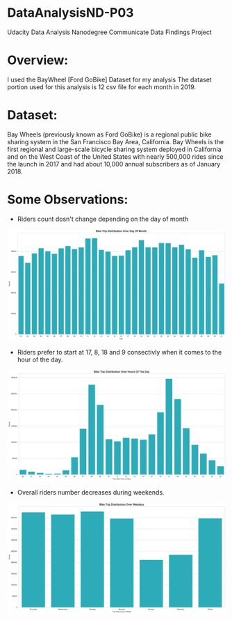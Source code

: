 # DataAnalysisND-P03
Udacity Data Analysis Nanodegree Communicate Data Findings Project

# Overview:
I used the BayWheel [Ford GoBike] Dataset for my analysis
The dataset portion used for this analysis is 12 csv file for each month in 2019.

# Dataset:
Bay Wheels (previously known as Ford GoBike) is a regional public bike sharing system in the San Francisco Bay Area, California.
Bay Wheels is the first regional and large-scale bicycle sharing system deployed in California and on the West Coast of the United States with nearly 500,000 rides since the launch in 2017 and had about 10,000 annual subscribers as of January 2018.

# Some Observations:
- Riders count dosn't change depending on the day of month
<img src="Imgs/001.png" alt="drawing" width="1000"/>

- Riders prefer to start at 17, 8, 18 and 9 consectivly when it comes to the hour of the day.
<img src="Imgs/002.png" alt="drawing" width="1000"/>

- Overall riders number decreases during weekends.
<img src="Imgs/003.png" alt="drawing" width="1000"/>

